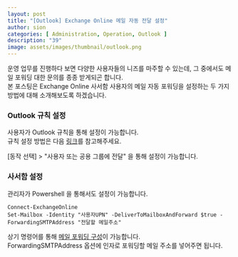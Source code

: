 ```yaml
---
layout: post
title: "[Outlook] Exchange Online 메일 자동 전달 설정"
author: sion
categories: [ Administration, Operation, Outlook ]
description: "39"
image: assets/images/thumbnail/outlook.png
---
```


운영 업무를 진행하다 보면 다양한 사용자들의 니즈를 마주할 수 있는데, 그 중에서도 메일 포워딩 대한 문의를 종종 받게되곤 합니다.  
본 포스팅은 Exchange Online 사서함 사용자의 메일 자동 포워딩을 설정하는 두 가지 방법에 대해 소개해보도록 하겠습니다.  

### Outlook 규칙 설정

사용자가 Outlook 규칙을 통해 설정이 가능합니다.  
규칙 설정 방법은 다음 [링크][1]를 참고해주세요.  

[동작 선택] > "사용자 또는 공용 그룹에 전달" 을 통해 설정이 가능합니다.  


### 사서함 설정

관리자가 Powershell 을 통해서도 설정이 가능합니다.  

```
Connect-ExchangeOnline
Set-Mailbox -Identity "사용자UPN" -DeliverToMailboxAndForward $true -ForwardingSMTPAddress "전달할 메일주소"
```
상기 명령어를 통해 [메일 포워딩 구성][2]이 가능합니다.  
ForwardingSMTPAddress 옵션에 인자로 포워딩할 메일 주소를 넣어주면 됩니다.  



[1]: https://sixxon.github.io/operation/outlook/2024/04/22/34_Outlook-%EA%B7%9C%EC%B9%99-%EC%84%A4%EC%A0%95.html
[2]: https://learn.microsoft.com/ko-kr/exchange/recipients/user-mailboxes/email-forwarding?view=exchserver-2019
